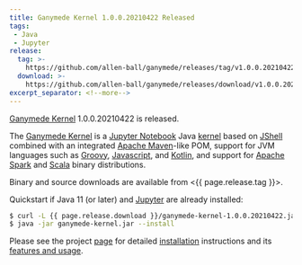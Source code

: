 ```yaml
---
title: Ganymede Kernel 1.0.0.20210422 Released
tags:
 - Java
 - Jupyter
release:
  tag: >-
    https://github.com/allen-ball/ganymede/releases/tag/v1.0.0.20210422
  download: >-
    https://github.com/allen-ball/ganymede/releases/download/v1.0.0.20210422
excerpt_separator: <!--more-->
---
```


[Ganymede Kernel] 1.0.0.20210422 is released.

The [Ganymede Kernel] is a [Jupyter Notebook] Java [kernel][Jupyter Kernel]
based on [JShell] combined with an integrated [Apache Maven]-like POM,
support for JVM languages such as [Groovy], [Javascript], and [Kotlin], and
support for [Apache Spark] and [Scala] binary distributions.

<!--more-->

Binary and source downloads are available from <{{ page.release.tag }}>.

Quickstart if Java 11 (or later) and [Jupyter][Jupyter Notebook] are already
installed:

```bash
$ curl -L {{ page.release.download }}/ganymede-kernel-1.0.0.20210422.jar > ganymede-kernel.jar
$ java -jar ganymede-kernel.jar --install
```

Please see the project [page][Ganymede Kernel] for detailed
[installation][Ganymede Kernel installation] instructions and its
[features and usage][Ganymede Kernel usage].


[Apache Maven]: https://maven.apache.org/
[Apache Spark]: http://spark.apache.org/
[Ganymede Kernel]: https://github.com/allen-ball/ganymede
[Ganymede Kernel installation]: https://github.com/allen-ball/ganymede#installation
[Ganymede Kernel usage]: https://github.com/allen-ball/ganymede#features-and-usage
[Groovy]: https://groovy-lang.org/
[JShell]: https://docs.oracle.com/en/java/javase/11/docs/api/jdk.jshell/jdk/jshell/JShell.html?is-external=true
[Javascript]: https://www.oracle.com/technical-resources/articles/java/jf14-nashorn.html
[Jupyter Kernel]: https://jupyter-client.readthedocs.io/en/stable/kernels.html
[Jupyter Notebook]: https://jupyter-notebook.readthedocs.io/en/stable/index.html
[Kotlin]: https://kotlinlang.org/
[Scala]: https://www.scala-lang.org/
